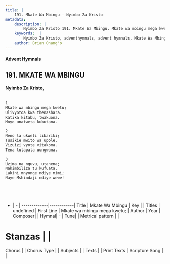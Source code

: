```yaml
---
title: |
    191. Mkate Wa Mbingu - Nyimbo Za Kristo
metadata:
    description: |
        Nyimbo Za Kristo 191. Mkate Wa Mbingu. Mkate wa mbingu mega kwetu; Ulivyotoa kwa thenashara.  Katika kitabu, twakuona.  Moyo unatweta kukutana.  
    keywords:  |
        Nyimbo Za Kristo, adventhymnals, advent hymnals, Mkate Wa Mbingu, Mkate wa mbingu mega kwetu;. 
    author: Brian Onang'o
---
```


#### Advent Hymnals
## 191. MKATE WA MBINGU
####  Nyimbo Za Kristo,

```txt

1
Mkate wa mbingu mega kwetu;
Ulivyotoa kwa thenashara. 
Katika kitabu, twakuona. 
Moyo unatweta kukutana.

2
Neno la ukweli libariki; 
Tusikie mwito wa upole. 
Vizuizi vyote vitakoma. 
Tena tutapata uungwana.

3
Uzima na nguvu, utanena; 
Nakimbiliza tu kufuata. 
Lakini mnyonge ndiye mimi; 
Naye Mshindaji ndiye wewe! 






```

- |   -  |
-------------|------------|
Title | Mkate Wa Mbingu |
Key |  |
Titles | undefined |
First Line | Mkate wa mbingu mega kwetu; |
Author | 
Year | 
Composer| |
Hymnal|  - |
Tune|  |
Metrical pattern | |
# Stanzas |  |
Chorus |  |
Chorus Type |  |
Subjects | |
Texts |  |
Print Texts | 
Scripture Song |  |
    

